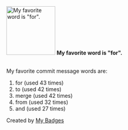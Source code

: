 <img src="https://github.com/my-badges/my-badges/blob/master/src/all-badges/favorite-word/favorite-word.png?raw=true" alt="My favorite word is &quot;for&quot;." title="My favorite word is &quot;for&quot;." width="128">
<strong>My favorite word is &quot;for&quot;.</strong>
<br><br>

My favorite commit message words are:

1. for (used 43 times)
2. to (used 42 times)
3. merge (used 42 times)
4. from (used 32 times)
5. and (used 27 times)


Created by <a href="https://github.com/my-badges/my-badges">My Badges</a>